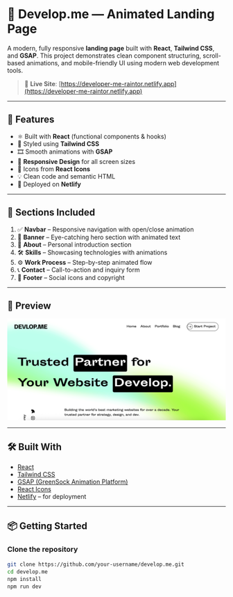 # 🚀 Develop.me — Animated Landing Page

A modern, fully responsive **landing page** built with **React**, **Tailwind CSS**, and **GSAP**. This project demonstrates clean component structuring, scroll-based animations, and mobile-friendly UI using modern web development tools.

> 🔗 **Live Site**: [https://developer-me-raintor.netlify.app](https://developer-me-raintor.netlify.app)

---

## 🌟 Features

- ⚛️ Built with **React** (functional components & hooks)
- 🎨 Styled using **Tailwind CSS**
- 🎞️ Smooth animations with **GSAP**
- 🎯 **Responsive Design** for all screen sizes
- 🎨 Icons from **React Icons**
- 💡 Clean code and semantic HTML
- 🚀 Deployed on **Netlify**

---

## 📁 Sections Included

1. ✅ **Navbar** – Responsive navigation with open/close animation
2. 💬 **Banner** – Eye-catching hero section with animated text
3. 👤 **About** – Personal introduction section
4. 🛠️ **Skills** – Showcasing technologies with animations
5. ⚙️ **Work Process** – Step-by-step animated flow
6. 📞 **Contact** – Call-to-action and inquiry form
7. 📎 **Footer** – Social icons and copyright

---

## 📸 Preview

![Develop.me Screenshot](./public/project.png) <!-- Optional: Replace with actual image URL or remove -->

---

## 🛠️ Built With

- [React](https://reactjs.org/)
- [Tailwind CSS](https://tailwindcss.com/)
- [GSAP (GreenSock Animation Platform)](https://gsap.com/)
- [React Icons](https://react-icons.github.io/react-icons/)
- [Netlify](https://www.netlify.com/) – for deployment

---

## 📦 Getting Started

### Clone the repository

```bash
git clone https://github.com/your-username/develop.me.git
cd develop.me
npm install
npm run dev
